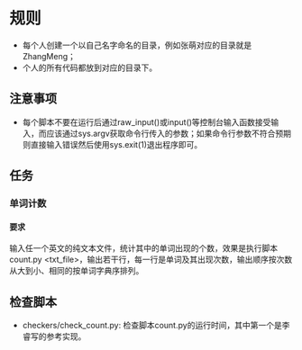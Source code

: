 # 规则

- 每个人创建一个以自己名字命名的目录，例如张萌对应的目录就是ZhangMeng；
- 个人的所有代码都放到对应的目录下。

## 注意事项

- 每个脚本不要在运行后通过raw_input()或input()等控制台输入函数接受输入，而应该通过sys.argv获取命令行传入的参数；如果命令行参数不符合预期则直接输入错误然后使用sys.exit(1)退出程序即可。

## 任务

### 单词计数

#### 要求
输入任一个英文的纯文本文件，统计其中的单词出现的个数，效果是执行脚本count.py <txt_file>，输出若干行，每一行是单词及其出现次数，输出顺序按次数从大到小、相同的按单词字典序排列。

## 检查脚本

- checkers/check_count.py: 检查脚本count.py的运行时间，其中第一个是李睿写的参考实现。
